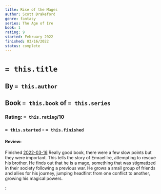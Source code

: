 ```yaml
---
title: Rise of the Mages
author: Scott Drakeford
genre: fantasy
series: The Age of Ire
book: 1
rating: 9
started: February 2022
finished: 03/16/2022
status: complete
---
```

# `= this.title`
## By `= this.author`
## Book `= this.book` of `= this.series`
### Rating: `= this.rating`/10
### `= this.started` - `= this.finished`

#### Review:
Finished [2022-03-16](../../Daily_Notes/2022-03-16.md)
Really good book, there were a few slow points but they were important.
This tells the story of Emrael Ire, attempting to rescue his brother. 
He finds out that he is a mage, something that was stigmatized in their society following a previous war.
He grows a small group of friends and allies for his journey, jumping headfirst from one conflict to another, growing his magical powers.

:
    